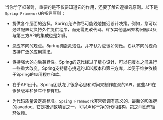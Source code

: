 当你学了框架时，重要的是不仅要知道它的作用，还要了解它遵循的原则。以下是`Spring Framework`的指导原则：

- 提供各个层面的选择。Spring允许你尽可能晚地推迟设计决策。例如，您可以通过配置切换持久性提供程序，而无需更改代码。许多其他基础架构问题以及与第三方API的集成也是如此。

- 适应不同的观点。Spring拥抱灵活性，并不认为应该如何做。它以不同的视角支持广泛的应用需求。

- 保持强大的向后兼容性。Spring的迭代经过了精心设计，可以在版本之间进行一些重大改变。Spring支持精心挑选的JDK版本和第三方库，以便于维护依赖于Spring的应用程序和库。

- 在乎API设计。Spring团队花了很多心思和时间来制作直观的API，这些API在很多版本和多年中都有用。

- 为代码质量设定高标准。`Spring Framework`非常强调有意义的、最新的和准确的javadoc。它是极少数项目之一，可以声称干净的代码结构，包之间没有循环依赖。